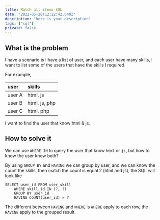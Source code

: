 ```yaml
---
title: Match all items SQL
date: "2022-05-28T12:22:42.640Z"
description: "here is your description"
tags: ["sql"]
private: false
---
```


## What is the problem

I have a scenario is I have a list of user, and each user have many skills, I want to list some of the users that have the skills I required.

For example,

| user   | skills        |
| :----- | :------------ |
| user A | html, js      |
| user B | html, js, php |
| user C | html, php     |

I want to find the user that know html & js.

## How to solve it

We can use `WHERE IN` to query the user that know `html` or `js`, but how to know the user know both?

By using `GROUP BY` and `HAVING` we can group by user, and we can know the count the skills, then match the count is equal 2 (html and js), the SQL will look like

```
SELECT user_id FROM user_skill
	WHERE skill_id IN (?, ?)
	GROUP BY user_id
	HAVING COUNT(user_id) = ?
```

The different between `HAVING` and `WHERE` is `WHERE` apply to each row, the `HAVING` apply to the grouped result.
